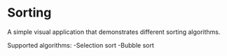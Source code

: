 # Sorting

A simple visual application that demonstrates different sorting algorithms.

Supported algorithms:
  -Selection sort
  -Bubble sort
